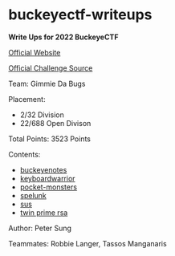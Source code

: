 # buckeyectf-writeups
**Write Ups for 2022 BuckeyeCTF**

[Official Website](https://pwnoh.io/)

[Official Challenge Source](https://github.com/cscosu/buckeyectf-2022-public)

Team: Gimmie Da Bugs

Placement: 
 - 2/32 Division
 - 22/688 Open Divison

Total Points: 3523 Points

Contents:
 - [buckeyenotes](buckeyenotes/solve.md)
 - [keyboardwarrior](keyboard-warrior/solve.md)
 - [pocket-monsters](pocket-monsters/solve.md)
 - [spelunk](spelunk/solve.md)
 - [sus](sus/solve.md)
 - [twin prime rsa](twin-prime-rsa/solve.md)

Author: Peter Sung

Teammates: Robbie Langer, Tassos Manganaris

